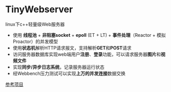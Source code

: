 # TinyWebserver
linux下c++轻量级Web服务器
* 使用 **线程池** + **非阻塞socket** + **epoll** (ET + LT) + **事件处理**（Reactor + 模拟Proactor）的并发模型
* 使用**状态机**解析HTTP请求报文，支持解析**GET**和**POST**请求
* 访问服务器数据库实现web端用户**注册**、**登录**功能，可以请求服务器**图片**和**视频文件**
* 实现**同步/异步日志系统**，记录服务器运行状态
* 经Webbench压力测试可以实现**上万的并发连接**数据交换


[参考项目](https://github.com/qinguoyi/TinyWebServer#%E6%A6%82%E8%BF%B0)
